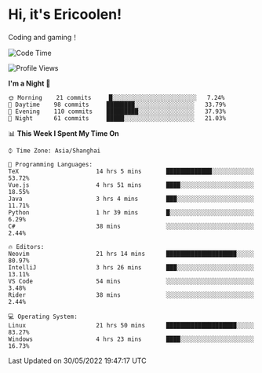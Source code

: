 # Hi, it's Ericoolen!
Coding and gaming！

<!--START_SECTION:waka-->
![Code Time](http://img.shields.io/badge/Code%20Time-299%20hrs%2028%20mins-blue)

![Profile Views](http://img.shields.io/badge/Profile%20Views-6-blue)

**I'm a Night 🦉** 

```text
🌞 Morning    21 commits     █░░░░░░░░░░░░░░░░░░░░░░░░   7.24% 
🌆 Daytime    98 commits     ████████░░░░░░░░░░░░░░░░░   33.79% 
🌃 Evening    110 commits    █████████░░░░░░░░░░░░░░░░   37.93% 
🌙 Night      61 commits     █████░░░░░░░░░░░░░░░░░░░░   21.03%

```


📊 **This Week I Spent My Time On** 

```text
⌚︎ Time Zone: Asia/Shanghai

💬 Programming Languages: 
TeX                      14 hrs 5 mins       █████████████░░░░░░░░░░░░   53.72% 
Vue.js                   4 hrs 51 mins       ████░░░░░░░░░░░░░░░░░░░░░   18.55% 
Java                     3 hrs 4 mins        ███░░░░░░░░░░░░░░░░░░░░░░   11.71% 
Python                   1 hr 39 mins        █░░░░░░░░░░░░░░░░░░░░░░░░   6.29% 
C#                       38 mins             ░░░░░░░░░░░░░░░░░░░░░░░░░   2.44%

🔥 Editors: 
Neovim                   21 hrs 14 mins      ████████████████████░░░░░   80.97% 
IntelliJ                 3 hrs 26 mins       ███░░░░░░░░░░░░░░░░░░░░░░   13.11% 
VS Code                  54 mins             ░░░░░░░░░░░░░░░░░░░░░░░░░   3.48% 
Rider                    38 mins             ░░░░░░░░░░░░░░░░░░░░░░░░░   2.44%

💻 Operating System: 
Linux                    21 hrs 50 mins      ████████████████████░░░░░   83.27% 
Windows                  4 hrs 23 mins       ████░░░░░░░░░░░░░░░░░░░░░   16.73%

```


 Last Updated on 30/05/2022 19:47:17 UTC
<!--END_SECTION:waka-->

